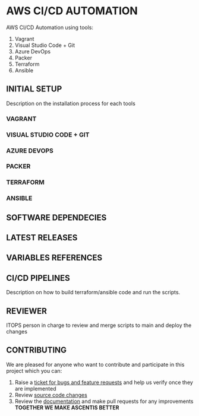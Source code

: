 # AWS CI/CD AUTOMATION 
AWS CI/CD Automation using tools:
1. Vagrant
2. Visual Studio Code + Git
3. Azure DevOps
4. Packer
5. Terraform
6. Ansible

## INITIAL SETUP
Description on the installation process for each tools

### VAGRANT

### VISUAL STUDIO CODE + GIT

### AZURE DEVOPS

### PACKER

### TERRAFORM

### ANSIBLE

## SOFTWARE DEPENDECIES

## LATEST RELEASES

## VARIABLES REFERENCES

## CI/CD PIPELINES
Description on how to build terraform/ansible code and run the scripts.

## REVIEWER
ITOPS person in charge to review and merge scripts to main and deploy the changes

## CONTRIBUTING
We are pleased for anyone who want to contribute and participate in this project which you can:
1. Raise a [ticket for bugs and feature requests](URL) and help us verify once they are implemented 
2. Review [source code changes](URL)
3. Review the [documentation](URL) and make pull requests for any improvements  
**TOGETHER WE MAKE ASCENTIS BETTER**